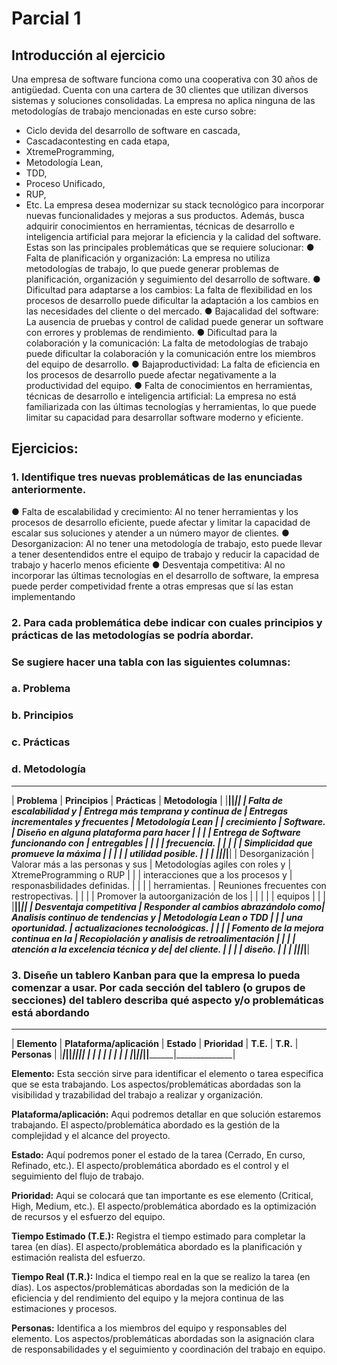  # Parcial 1
 
 ## Introducción al ejercicio
 
 Una empresa de software funciona como una cooperativa con 30 años de
 antigüedad. Cuenta con una cartera de 30 clientes que utilizan diversos
 sistemas y soluciones consolidadas. La empresa no aplica ninguna de las
 metodologías de trabajo mencionadas en este curso sobre:
 - Ciclo devida del desarrollo de software en cascada,
 - Cascadacontesting en cada etapa,
 - XtremeProgramming,
 - Metodología Lean,
 - TDD,
 - Proceso Unificado,
 - RUP,
 - Etc.
 La empresa desea modernizar su stack tecnológico para incorporar nuevas
 funcionalidades y mejoras a sus productos. Además, busca adquirir
 conocimientos en herramientas, técnicas de desarrollo e inteligencia
 artificial para mejorar la eficiencia y la calidad del software.
 Estas son las principales problemáticas que se requiere solucionar:
 ● Falta de planificación y organización: La empresa no utiliza metodologías
 de trabajo, lo que puede generar problemas de planificación, organización
 y seguimiento del desarrollo de software.
 ● Dificultad para adaptarse a los cambios: La falta de flexibilidad en los
 procesos de desarrollo puede dificultar la adaptación a los cambios en las
 necesidades del cliente o del mercado.
 ● Bajacalidad del software: La ausencia de pruebas y control de calidad
 puede generar un software con errores y problemas de rendimiento.
 ● Dificultad para la colaboración y la comunicación: La falta de
 metodologías de trabajo puede dificultar la colaboración y la
 comunicación entre los miembros del equipo de desarrollo.
 ● Bajaproductividad: La falta de eficiencia en los procesos de desarrollo
 puede afectar negativamente a la productividad del equipo.
 ● Falta de conocimientos en herramientas, técnicas de desarrollo e
 inteligencia artificial: La empresa no está familiarizada con las últimas
 tecnologías y herramientas, lo que puede limitar su capacidad para
 desarrollar software moderno y eficiente.

## Ejercicios:

### 1. Identifique tres nuevas problemáticas de las enunciadas anteriormente.

  ● Falta de escalabilidad y crecimiento: Al no tener herramientas y los procesos de desarrollo eficiente, puede afectar y limitar la capacidad de escalar sus soluciones y atender a un número mayor de clientes.
  ● Desorganizacion: Al no tener una metodología de trabajo, esto puede llevar a tener desentendidos entre el equipo de trabajo y reducir la capacidad de trabajo y hacerlo menos eficiente
  ● Desventaja competitiva: Al no incorporar las últimas tecnologías en el desarrollo de software, la empresa puede perder competividad frente a otras empresas que sí las estan implementando

### 2. Para cada problemática debe indicar con cuales principios y prácticas de las metodologías se podría abordar.
### Se sugiere hacer una tabla con las siguientes columnas:
### a. Problema
### b. Principios
### c. Prácticas
### d. Metodología

_______________________________________________________________________________________________________________________________________________________
|        **Problema**          |            **Principios**            |                **Prácticas**                  |       **Metodología**          |
|______________________________|______________________________________|_______________________________________________|________________________________|
| Falta de escalabilidad y     | Entrega más temprana y continua de   | Entregas incrementales y frecuentes           | Metodología Lean               |
| crecimiento                  | Software.                            | Diseño en alguna plataforma para hacer        |                                |
|                              | Entrega de Software funcionando con  | entregables                                   |                                |
|                              | frecuencia.                          |                                               |                                |
|                              | Simplicidad que promueve la máxima   |                                               |                                |
|                              | utilidad posible.                    |                                               |                                |
|______________________________|______________________________________|_______________________________________________|________________________________|
| Desorganización              | Valorar más a las personas y sus     | Metodologías agiles con roles y               | XtremeProgramming o RUP        |
|                              | interacciones que a los procesos y   | responasbilidades definidas.                  |                                |
|                              | herramientas.                        | Reuniones frecuentes con restropectivas.      |                                |
|                              | Promover la autoorganización de los  |                                               |                                |
|                              | equipos                              |                                               |                                |
|______________________________|______________________________________|_______________________________________________|________________________________|
| Desventaja competitiva       | Responder al cambios abrazándolo como| Analisis continuo de tendencias y             | Metodología Lean o TDD         |
|                              | una oportunidad.                     | actualizaciones tecnoloógicas.                |                                |
|                              | Fomento de la mejora continua en la  | Recopiolación y analisis de retroalimentación |                                |
|                              | atención a la excelencia técnica y de| del cliente.                                  |                                |
|                              | diseño.                              |                                               |                                |
|______________________________|______________________________________|_______________________________________________|________________________________|


### 3. Diseñe un tablero Kanban para que la empresa lo pueda comenzar a usar. Por cada sección del tablero (o grupos de secciones) del tablero describa qué aspecto y/o problemáticas está abordando

_________________________________________________________________________________________________________________________
|    **Elemento**     | **Plataforma/aplicación** |   **Estado**   | **Prioridad** | **T.E.** | **T.R.** | **Personas** |
|_____________________|___________________________|________________|_______________|__________|__________|______________|
|                     |                           |                |               |          |          |              |
|_____________________|___________________________|________________|_______________|__________|__________|______________|

**Elemento:** Esta sección sirve para identificar el elemento o tarea especifica que se esta trabajando. Los aspectos/problemáticas abordadas son la visibilidad y trazabilidad del trabajo a realizar y organización.

**Plataforma/aplicación:** Aqui podremos detallar en que solución estaremos trabajando. El aspecto/problemática abordado es la gestión de la complejidad y el alcance del proyecto.

**Estado:** Aquí podremos poner el estado de la tarea (Cerrado, En curso, Refinado, etc.). El aspecto/problemática abordado es el control y el seguimiento del flujo de trabajo.

**Prioridad:** Aqui se colocará que tan importante es ese elemento (Critical, High, Medium, etc.). El aspecto/problemática abordado es la optimización de recursos y el esfuerzo del equipo.

**Tiempo Estimado (T.E.):** Registra el tiempo estimado para completar la tarea (en días). El aspecto/problemática abordado es la planificación y estimación realista del esfuerzo.

**Tiempo Real (T.R.):** Indica el tiempo real en la que se realizo la tarea (en días). Los aspectos/problemáticas abordadas son la medición de la eficiencia y del rendimiento del equipo y la mejora continua de las estimaciones y procesos.

**Personas:** Identifica a los miembros del equipo y responsables del elemento. Los aspectos/problemáticas abordadas son la asignación clara de responsabilidades y el seguimiento y coordinación del trabajo en equipo.